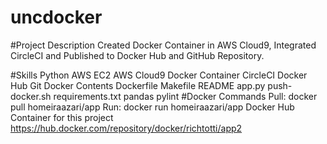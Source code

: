 # uncdocker

#Project Description
Created Docker Container in AWS Cloud9, Integrated CircleCI and Published to Docker Hub and GitHub Repository.

#Skills
Python
AWS EC2
AWS Cloud9
Docker Container
CircleCI
Docker Hub
Git
Docker Contents
Dockerfile
Makefile
README
app.py
push-docker.sh
requirements.txt
pandas
pylint
#Docker Commands
Pull: docker pull homeiraazari/app
Run: docker run homeiraazari/app
Docker Hub Container for this project
https://hub.docker.com/repository/docker/richtotti/app2
